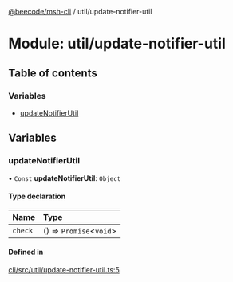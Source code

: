 [@beecode/msh-cli](../README.md) / util/update-notifier-util

# Module: util/update-notifier-util

## Table of contents

### Variables

- [updateNotifierUtil](util_update_notifier_util.md#updatenotifierutil)

## Variables

### updateNotifierUtil

• `Const` **updateNotifierUtil**: `Object`

#### Type declaration

| Name | Type |
| :------ | :------ |
| `check` | () => `Promise`\<`void`\> |

#### Defined in

[cli/src/util/update-notifier-util.ts:5](https://github.com/beecode-rs/msh-cli/blob/816f38b/src/util/update-notifier-util.ts#L5)
